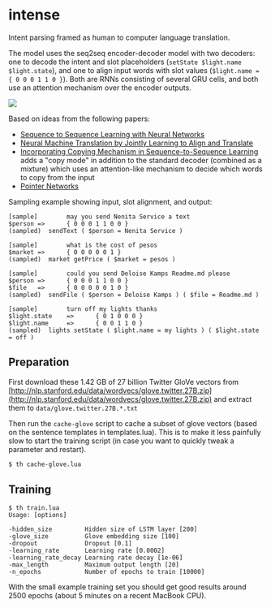 # intense

Intent parsing framed as human to computer language translation.

The model uses the seq2seq encoder-decoder model with two decoders: one to decode the intent and slot placeholders (`setState $light.name $light.state`), and one to align input words with slot values (`$light.name = { 0 0 0 1 1 0 }`). Both are RNNs consisting of several GRU cells, and both use an attention mechanism over the encoder outputs.

![](https://i.imgur.com/V1ltvhI.png)

Based on ideas from the following papers:

* [Sequence to Sequence Learning with Neural Networks](https://arxiv.org/abs/1409.3215v3)
* [Neural Machine Translation by Jointly Learning to Align and Translate](https://arxiv.org/abs/1409.0473v7)
* [Incorporating Copying Mechanism in Sequence-to-Sequence Learning](https://arxiv.org/abs/1603.06393) adds a "copy mode" in addition to the standard decoder (combined as a mixture) which uses an attention-like mechanism to decide which words to copy from the input
* [Pointer Networks](https://arxiv.org/abs/1506.03134)

Sampling example showing input, slot alignment, and output:

```
[sample]        may you send Nenita Service a text
$person =>      { 0 0 0 1 1 0 0 }
(sampled)  sendText ( $person = Nenita Service )

[sample]        what is the cost of pesos
$market =>      { 0 0 0 0 0 1 }
(sampled)  market getPrice ( $market = pesos )

[sample]        could you send Deloise Kamps Readme.md please
$person =>      { 0 0 0 1 1 0 0 }
$file   =>      { 0 0 0 0 0 1 0 }
(sampled)  sendFile ( $person = Deloise Kamps ) ( $file = Readme.md )

[sample]        turn off my lights thanks
$light.state    =>      { 0 1 0 0 0 }
$light.name     =>      { 0 0 1 1 0 }
(sampled)  lights setState ( $light.name = my lights ) ( $light.state = off )
```

## Preparation

First download these 1.42 GB of 27 billion Twitter GloVe vectors from [http://nlp.stanford.edu/data/wordvecs/glove.twitter.27B.zip](http://nlp.stanford.edu/data/wordvecs/glove.twitter.27B.zip) and extract them to `data/glove.twitter.27B.*.txt`

Then run the `cache-glove` script to cache a subset of glove vectors (based on the sentence templates in templates.lua). This is to make it less painfully slow to start the training script (in case you want to quickly tweak a parameter and restart).

```bash
$ th cache-glove.lua
```

## Training

```
$ th train.lua
Usage: [options]

-hidden_size         Hidden size of LSTM layer [200]
-glove_size          Glove embedding size [100]
-dropout             Dropout [0.1]
-learning_rate       Learning rate [0.0002]
-learning_rate_decay Learning rate decay [1e-06]
-max_length          Maximum output length [20]
-n_epochs            Number of epochs to train [10000]
```

With the small example training set you should get good results around 2500 epochs (about 5 minutes on a recent MacBook CPU).

